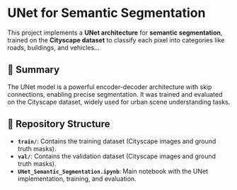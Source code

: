 # UNet for Semantic Segmentation

This project implements a **UNet architecture** for **semantic segmentation**, trained on the **Cityscape dataset** to classify each pixel into categories like roads, buildings, and vehicles...

## 📜 Summary
The UNet model is a powerful encoder-decoder architecture with skip connections, enabling precise segmentation. It was trained and evaluated on the Cityscape dataset, widely used for urban scene understanding tasks.

## 📂 Repository Structure
- **`train/`**: Contains the training dataset (Cityscape images and ground truth masks).
- **`val/`**: Contains the validation dataset (Cityscape images and ground truth masks).
- **`UNet_Semantic_Segmentation.ipynb`**: Main notebook with the UNet implementation, training, and evaluation.
